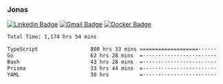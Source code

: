 ### Jonas
[![Linkedin Badge](https://img.shields.io/badge/-Jonas%20Neto-9933F7?style=flat-square&logo=Linkedin&logoColor=white&link=https://www.linkedin.com/in/jonas-nogueira-neto/)](https://www.linkedin.com/in/jonas-nogueira-neto/)
[![Gmail Badge](https://img.shields.io/badge/-nogueiraneto.jonas@gmail.com-9933F7?style=flat-square&logo=Gmail&logoColor=white&link=mailto:nogueiraneto.jonas@gmail.com)](mailto:nogueiraneto.jonas@gmail.com)
[![Docker Badge](https://img.shields.io/badge/-DockerHub-9933F7?style=flat-square&logo=Docker&logoColor=white&link=https://hub.docker.com/u/jonasssneto)](https://hub.docker.com/u/jonasssneto)


<!--START_SECTION:waka-->

```txt
Total Time: 1,174 hrs 54 mins

TypeScript                 880 hrs 33 mins ===================······   74.20 %
Go                         62 hrs 28 mins  =························   05.27 %
Bash                       43 hrs 28 mins  =························   03.66 %
Prisma                     33 hrs 44 mins  =························   02.84 %
YAML                       30 hrs          =························   02.53 %
```

<!--END_SECTION:waka-->
###
